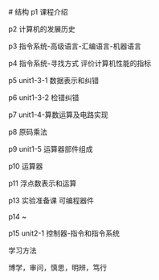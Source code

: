 \# 结构
p1 课程介绍

p2 计算机的发展历史

p3 指令系统-高级语言-汇编语言-机器语言

p4 指令系统-寻找方式 评价计算机性能的指标

p5 unit1-3-1 数据表示和纠错

p6 unit1-3-2 检错纠错

p7 unit1-4-算数运算及电路实现

p8 原码乘法

p9 unit1-5 运算器部件组成

p10 运算器

p11 浮点数表示和运算

p13 实验准备课 可编程器件

p14 ~

p15 unit2-1 控制器-指令和指令系统

学习方法

博学，审问，慎思，明辨，笃行